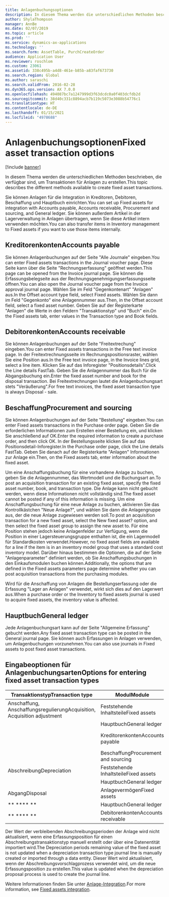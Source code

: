 ```yaml
---
title: Anlagenbuchungsoptionen
description: In diesem Thema werden die unterschiedlichen Methoden beschrieben, die verfügbar sind, um Transaktionen für Anlagen zu erstellen.
author: ShylaThompson
manager: AnnBe
ms.date: 02/07/2019
ms.topic: article
ms.prod: ''
ms.service: dynamics-ax-applications
ms.technology: ''
ms.search.form: AssetTable, PurchCreateOrder
audience: Application User
ms.reviewer: roschlom
ms.custom: 23061
ms.assetid: 338c495b-a4d8-461e-b85b-a83faf673730
ms.search.region: Global
ms.author: saraschi
ms.search.validFrom: 2016-02-28
ms.dyn365.ops.version: AX 7.0.0
ms.openlocfilehash: 494087bc7a1247999d3f63dcdc0a0f403dcfdb2d
ms.sourcegitcommit: 38d40c331c8894acb7b119c5073e3088b54776c1
ms.translationtype: HT
ms.contentlocale: de-DE
ms.lasthandoff: 01/15/2021
ms.locfileid: "4978688"
---
```

# <a name="fixed-asset-transaction-options"></a><span data-ttu-id="89dfe-103">Anlagenbuchungsoptionen</span><span class="sxs-lookup"><span data-stu-id="89dfe-103">Fixed asset transaction options</span></span>

[!include [banner](../includes/banner.md)]

<span data-ttu-id="89dfe-104">In diesem Thema werden die unterschiedlichen Methoden beschrieben, die verfügbar sind, um Transaktionen für Anlagen zu erstellen.</span><span class="sxs-lookup"><span data-stu-id="89dfe-104">This topic describes the different methods available to create fixed asset transactions.</span></span>

<span data-ttu-id="89dfe-105">Sie können Anlagen für die Integration in Kreditoren, Debitoren, Beschaffung und Hauptbuch einrichten.</span><span class="sxs-lookup"><span data-stu-id="89dfe-105">You can set up Fixed assets for integration with Accounts payable, Accounts receivable, Procurement and sourcing, and General ledger.</span></span> <span data-ttu-id="89dfe-106">Sie können außerdem Artikel in der Lagerverwaltung in Anlagen übertragen, wenn Sie diese Artikel intern verwenden möchten.</span><span class="sxs-lookup"><span data-stu-id="89dfe-106">You can also transfer items in Inventory management to Fixed assets if you want to use those items internally.</span></span>

## <a name="accounts-payable"></a><span data-ttu-id="89dfe-107">Kreditorenkonten</span><span class="sxs-lookup"><span data-stu-id="89dfe-107">Accounts payable</span></span>
<span data-ttu-id="89dfe-108">Sie können Anlagenbuchungen auf der Seite "Alle Journale" eingeben.</span><span class="sxs-lookup"><span data-stu-id="89dfe-108">You can enter Fixed assets transactions in the Journal voucher page.</span></span> <span data-ttu-id="89dfe-109">Diese Seite kann über die Seite "Rechnungserfassung" geöffnet werden.</span><span class="sxs-lookup"><span data-stu-id="89dfe-109">This page can be opened from the Invoice journal page.</span></span> <span data-ttu-id="89dfe-110">Sie können die Erfassungsbelegseite aus der Rechnungsgenehmigungserfassungsseite öffnen.</span><span class="sxs-lookup"><span data-stu-id="89dfe-110">You can also open the Journal voucher page from the Invoice approval journal page.</span></span> <span data-ttu-id="89dfe-111">Wählen Sie im Feld "Gegenkontenart" "Anlagen" aus.</span><span class="sxs-lookup"><span data-stu-id="89dfe-111">In the Offset account type field, select Fixed assets.</span></span> <span data-ttu-id="89dfe-112">Wählen Sie dann im Feld "Gegenkonto" eine Anlagennummer aus.</span><span class="sxs-lookup"><span data-stu-id="89dfe-112">Then, in the Offset account field, select a fixed asset number.</span></span> <span data-ttu-id="89dfe-113">Geben Sie auf der Registerkarte "Anlagen" die Werte in den Feldern "Transaktionstyp" und "Buch" ein.</span><span class="sxs-lookup"><span data-stu-id="89dfe-113">On the Fixed assets tab, enter values in the Transaction type and Book fields.</span></span>

## <a name="accounts-receivable"></a><span data-ttu-id="89dfe-114">Debitorenkonten</span><span class="sxs-lookup"><span data-stu-id="89dfe-114">Accounts receivable</span></span>
<span data-ttu-id="89dfe-115">Sie können Anlagenbuchungen auf der Seite "Freitextrechung" eingeben.</span><span class="sxs-lookup"><span data-stu-id="89dfe-115">You can enter Fixed assets transactions in the Free text invoice page.</span></span>  <span data-ttu-id="89dfe-116">In der Freitextrechnungsseite im Rechnungspositionsraster, wählen Sie eine Position aus.</span><span class="sxs-lookup"><span data-stu-id="89dfe-116">In the Free text invoice page, in the Invoice lines grid, select a line item.</span></span> <span data-ttu-id="89dfe-117">Klicken Sie auf das Inforegister "Positionsdetails".</span><span class="sxs-lookup"><span data-stu-id="89dfe-117">Click the Line details FastTab.</span></span> <span data-ttu-id="89dfe-118">Geben Sie die Anlagennummer das Buch für die Abgangsbuchung ein.</span><span class="sxs-lookup"><span data-stu-id="89dfe-118">Enter the fixed asset number and book for the disposal transaction.</span></span> <span data-ttu-id="89dfe-119">Bei Freitextrechnungen lautet die Anlagenbuchungsart stets "Veräußerung".</span><span class="sxs-lookup"><span data-stu-id="89dfe-119">For free text invoices, the fixed asset transaction type is always Disposal - sale.</span></span>

## <a name="procurement-and-sourcing"></a><span data-ttu-id="89dfe-120">Beschaffung</span><span class="sxs-lookup"><span data-stu-id="89dfe-120">Procurement and sourcing</span></span>
<span data-ttu-id="89dfe-121">Sie können Anlagenbuchungen auf der Seite "Bestellung" eingeben.</span><span class="sxs-lookup"><span data-stu-id="89dfe-121">You can enter Fixed assets transactions in the Purchase order page.</span></span> <span data-ttu-id="89dfe-122">Geben Sie die erforderlichen Informationen zum Erstellen einer Bestellung ein, und klicken Sie anschließend auf OK.</span><span class="sxs-lookup"><span data-stu-id="89dfe-122">Enter the required information to create a purchase order, and then click OK.</span></span> <span data-ttu-id="89dfe-123">In der Bestellungsseite klicken Sie auf das Positionsdetail-Inforegister.</span><span class="sxs-lookup"><span data-stu-id="89dfe-123">In the Purchase order page, click the Line details FastTab.</span></span> <span data-ttu-id="89dfe-124">Geben Sie danach auf der Registerkarte "Anlagen" Informationen zur Anlage ein.</span><span class="sxs-lookup"><span data-stu-id="89dfe-124">Then, on the Fixed assets tab, enter information about the fixed asset.</span></span> 

<span data-ttu-id="89dfe-125">Um eine Anschaffungsbuchung für eine vorhandene Anlage zu buchen, geben Sie die Anlagennummer, das Wertmodell und die Buchungsart an.</span><span class="sxs-lookup"><span data-stu-id="89dfe-125">To post an acquisition transaction for an existing fixed asset, specify the fixed asset number, book, and transaction type.</span></span> <span data-ttu-id="89dfe-126">Die Anlage kann nicht gebucht werden, wenn diese Informationen nicht vollständig sind.</span><span class="sxs-lookup"><span data-stu-id="89dfe-126">The fixed asset cannot be posted if any of this information is missing.</span></span> <span data-ttu-id="89dfe-127">Um eine Anschaffungsbuchung für eine neue Anlage zu buchen, aktivieren Sie das Kontrollkästchen "Neue Anlage?", und wählen Sie dann die Anlagengruppe aus, der die neue Anlage zugewiesen werden soll.</span><span class="sxs-lookup"><span data-stu-id="89dfe-127">To post an acquisition transaction for a new fixed asset, select the New fixed asset? option, and then select the fixed asset group to assign the new asset to.</span></span> <span data-ttu-id="89dfe-128">Für eine Position stehen jedoch keine Anlagenfelder zur Verfügung, wenn die Position in einer Lagersteuerungsgruppe enthalten ist, die ein Lagermodell für Standardkosten verwendet.</span><span class="sxs-lookup"><span data-stu-id="89dfe-128">However, no fixed asset fields are available for a line if the item is in an inventory model group that uses a standard cost inventory model.</span></span> <span data-ttu-id="89dfe-129">Darüber hinaus bestimmen die Optionen, die auf der Seite "Anlagenparameter" definiert werden, ob Sie Anschaffungsbuchungen in den Einkaufsmodulen buchen können.</span><span class="sxs-lookup"><span data-stu-id="89dfe-129">Additionally, the options that are defined in the Fixed assets parameters page determine whether you can post acquisition transactions from the purchasing modules.</span></span> 

<span data-ttu-id="89dfe-130">Wird für die Anschaffung von Anlagen die Bestellungserfassung oder die Erfassung "Lager an Anlagen" verwendet, wirkt sich dies auf den Lagerwert aus.</span><span class="sxs-lookup"><span data-stu-id="89dfe-130">When a purchase order or the Inventory to fixed assets journal is used to acquire fixed assets, the inventory value is affected.</span></span>

## <a name="general-ledger"></a><span data-ttu-id="89dfe-131">Hauptbuch</span><span class="sxs-lookup"><span data-stu-id="89dfe-131">General ledger</span></span>
<span data-ttu-id="89dfe-132">Jede Anlagenbuchungsart kann auf der Seite "Allgemeine Erfassung" gebucht werden.</span><span class="sxs-lookup"><span data-stu-id="89dfe-132">Any fixed asset transaction type can be posted in the General journal page.</span></span> <span data-ttu-id="89dfe-133">Sie können auch Erfassungen in Anlagen verwenden, um Anlagenbuchungen vorzunehmen.</span><span class="sxs-lookup"><span data-stu-id="89dfe-133">You can also use journals in Fixed assets to post fixed asset transactions.</span></span>

## <a name="options-for-entering-fixed-asset-transaction-types"></a><span data-ttu-id="89dfe-134">Eingabeoptionen für Anlagenbuchungsarten</span><span class="sxs-lookup"><span data-stu-id="89dfe-134">Options for entering fixed asset transaction types</span></span>


| <span data-ttu-id="89dfe-135">Transaktionstyp</span><span class="sxs-lookup"><span data-stu-id="89dfe-135">Transaction type</span></span>                    | <span data-ttu-id="89dfe-136">Modul</span><span class="sxs-lookup"><span data-stu-id="89dfe-136">Module</span></span>                   | <span data-ttu-id="89dfe-137">Optionen</span><span class="sxs-lookup"><span data-stu-id="89dfe-137">Options</span></span>                                   |
|-------------------------------------|--------------------------|-------------------------------------------|
| <span data-ttu-id="89dfe-138">Anschaffung, Anschaffungsregulierung</span><span class="sxs-lookup"><span data-stu-id="89dfe-138">Acquisition, Acquisition adjustment</span></span> | <span data-ttu-id="89dfe-139">Feststehende Inhaltsteile</span><span class="sxs-lookup"><span data-stu-id="89dfe-139">Fixed assets</span></span>             | <span data-ttu-id="89dfe-140">Anlagen, Bestand für Anlagen</span><span class="sxs-lookup"><span data-stu-id="89dfe-140">Fixed assets, Inventory to fixed assets</span></span>   |
|                                     | <span data-ttu-id="89dfe-141">Hauptbuch</span><span class="sxs-lookup"><span data-stu-id="89dfe-141">General ledger</span></span>           | <span data-ttu-id="89dfe-142">Allgemeine Erfassung</span><span class="sxs-lookup"><span data-stu-id="89dfe-142">General journal</span></span>                           |
|                                     | <span data-ttu-id="89dfe-143">Kreditorenkonten</span><span class="sxs-lookup"><span data-stu-id="89dfe-143">Accounts payable</span></span>         | <span data-ttu-id="89dfe-144">Rechnungserfassung und Rechnungsgenehmigungserfassung</span><span class="sxs-lookup"><span data-stu-id="89dfe-144">Invoice journal, Invoice approval journal</span></span> |
|                                     | <span data-ttu-id="89dfe-145">Beschaffung</span><span class="sxs-lookup"><span data-stu-id="89dfe-145">Procurement and sourcing</span></span> | <span data-ttu-id="89dfe-146">Bestellung</span><span class="sxs-lookup"><span data-stu-id="89dfe-146">Purchase order</span></span>                            |
| <span data-ttu-id="89dfe-147">Abschreibung</span><span class="sxs-lookup"><span data-stu-id="89dfe-147">Depreciation</span></span>                        | <span data-ttu-id="89dfe-148">Feststehende Inhaltsteile</span><span class="sxs-lookup"><span data-stu-id="89dfe-148">Fixed assets</span></span>             | <span data-ttu-id="89dfe-149">Feststehende Inhaltsteile</span><span class="sxs-lookup"><span data-stu-id="89dfe-149">Fixed assets</span></span>                              |
|                                     | <span data-ttu-id="89dfe-150">Hauptbuch</span><span class="sxs-lookup"><span data-stu-id="89dfe-150">General ledger</span></span>           | <span data-ttu-id="89dfe-151">Allgemeine Erfassung</span><span class="sxs-lookup"><span data-stu-id="89dfe-151">General journal</span></span>                           |
| <span data-ttu-id="89dfe-152">Abgang</span><span class="sxs-lookup"><span data-stu-id="89dfe-152">Disposal</span></span>                            | <span data-ttu-id="89dfe-153">Anlagevermögen</span><span class="sxs-lookup"><span data-stu-id="89dfe-153">Fixed assets</span></span>             | <span data-ttu-id="89dfe-154">Anlagevermögen</span><span class="sxs-lookup"><span data-stu-id="89dfe-154">Fixed assets</span></span>                              |
| <span data-ttu-id="89dfe-155">\*\* \*\*</span><span class="sxs-lookup"><span data-stu-id="89dfe-155">\*\* \*\*</span></span>                               | <span data-ttu-id="89dfe-156">Hauptbuch</span><span class="sxs-lookup"><span data-stu-id="89dfe-156">General ledger</span></span>           | <span data-ttu-id="89dfe-157">Allgemeine Erfassung</span><span class="sxs-lookup"><span data-stu-id="89dfe-157">General journal</span></span>                           |
| <span data-ttu-id="89dfe-158">\*\* \*\*</span><span class="sxs-lookup"><span data-stu-id="89dfe-158">\*\* \*\*</span></span>                               | <span data-ttu-id="89dfe-159">Debitorenkonten</span><span class="sxs-lookup"><span data-stu-id="89dfe-159">Accounts receivable</span></span>      | <span data-ttu-id="89dfe-160">Freitextrechnung</span><span class="sxs-lookup"><span data-stu-id="89dfe-160">Free text invoice</span></span>                         |


<span data-ttu-id="89dfe-161">Der Wert der verbleibenden Abschreibungsperioden der Anlage wird nicht aktualisiert, wenn eine Erfassungsposition für einen Abschreibungstransaktionstyp manuell erstellt oder über eine Datenentität importiert wird.</span><span class="sxs-lookup"><span data-stu-id="89dfe-161">The Depreciation periods remaining value of the fixed asset is not updated when a depreciation transaction type journal line is manually created or imported through a data entity.</span></span> <span data-ttu-id="89dfe-162">Dieser Wert wird aktualisiert, wenn der Abschreibungsvorschlagprozess verwendet wird, um die neue Erfassungsposition zu erstellen.</span><span class="sxs-lookup"><span data-stu-id="89dfe-162">This value is updated when the depreciation proposal process is used to create the journal line.</span></span>

<span data-ttu-id="89dfe-163">Weitere Informationen finden Sie unter [Anlage-Integration](fixed-asset-integration.md).</span><span class="sxs-lookup"><span data-stu-id="89dfe-163">For more information, see [Fixed assets integration](fixed-asset-integration.md).</span></span>
